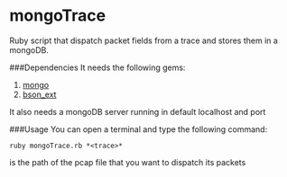 mongoTrace
==========

Ruby script that dispatch packet fields from a trace and stores them in a mongoDB.

###Dependencies
It needs the following gems:
  1. [mongo][]
  2. [bson_ext][]
  
It also needs a mongoDB server running in default localhost and port

###Usage
  You can open a terminal and type the following command:
  
  
  `ruby mongoTrace.rb *<trace>*`
  
  
  *<trace>* is the path of the pcap file that you want to dispatch its packets

[bson_ext]: https://rubygems.org/gems/bson_ext
[mongo]: https://rubygems.org/gems/mongo‎
